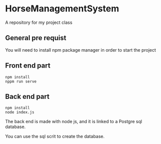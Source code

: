 # HorseManagementSystem
A repository for my project class 

## General pre requist
You will need to install npm package manager in order to start the project

## Front end part
```
npm install
nppm run serve
```
## Back end part
```
npm install
node index.js
```
The back end is made with node js, and it is linked to a Postgre sql database.

You can use the sql scrit to create the database.


